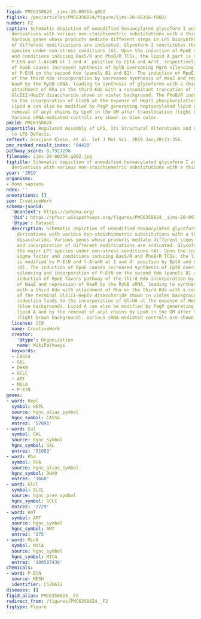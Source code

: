 ```yaml
---
figid: PMC6358824__ijms-20-00356-g002
figlink: /pmc/articles/PMC6358824/figure/ijms-20-00356-f002/
number: F2
caption: Schematic depiction of unmodified hexaacylated glycoform I and glycoform
  derivatives with various non-stoichiometric substitutions with a third Kdo-Rha disaccharide.
  Various genes whose products mediate different steps in LPS biosynthesis and incorporation
  of different modifications are indicated. Glycoform I constitutes the major LPS
  species under non-stress conditions (A). Upon the induction of RpoE sigma factor
  and conditions inducing BasS/R and PhoB/R TCSs, the lipid A part is modified by
  P-EtN and l-Ara4N at 1 and 4′ position by EptA and ArnT, respectively (B). The induction
  of RpoE causes increased synthesis of EptB overcoming MgrR silencing and incorporation
  of P-EtN on the second Kdo (panels B1 and B2). The induction of RpoE favors pathway
  of the third Kdo incorporation by increased synthesis of WaaZ and repression of
  WaaR by the RybB sRNA, leading to synthesis of glycoforms with a third Kdo with
  attachment of Rha on the third Kdo with a concomitant truncation of the terminal
  GlcIII-HepIV disaccharide shown in violet background. The PhoB/R induction leads
  to the incorporation of GlcUA at the expense of HepII phosphorylation (blue background).
  Lipid A can also be modified by PagP generating heptaacylated lipid A and by the
  removal of acyl chains by LpxR in the OM after translocation (light brown background).
  Various sRNA-mediated controls are shown in blue color.
pmcid: PMC6358824
papertitle: Regulated Assembly of LPS, Its Structural Alterations and Cellular Response
  to LPS Defects.
reftext: Gracjana Klein, et al. Int J Mol Sci. 2019 Jan;20(2):356.
pmc_ranked_result_index: '64420'
pathway_score: 0.7927296
filename: ijms-20-00356-g002.jpg
figtitle: Schematic depiction of unmodified hexaacylated glycoform I and glycoform
  derivatives with various non-stoichiometric substitutions with a third Kdo-Rha disaccharide
year: '2019'
organisms:
- Homo sapiens
ndex: ''
annotations: []
seo: CreativeWork
schema-jsonld:
  '@context': https://schema.org/
  '@id': https://pfocr.wikipathways.org/figures/PMC6358824__ijms-20-00356-g002.html
  '@type': Dataset
  description: Schematic depiction of unmodified hexaacylated glycoform I and glycoform
    derivatives with various non-stoichiometric substitutions with a third Kdo-Rha
    disaccharide. Various genes whose products mediate different steps in LPS biosynthesis
    and incorporation of different modifications are indicated. Glycoform I constitutes
    the major LPS species under non-stress conditions (A). Upon the induction of RpoE
    sigma factor and conditions inducing BasS/R and PhoB/R TCSs, the lipid A part
    is modified by P-EtN and l-Ara4N at 1 and 4′ position by EptA and ArnT, respectively
    (B). The induction of RpoE causes increased synthesis of EptB overcoming MgrR
    silencing and incorporation of P-EtN on the second Kdo (panels B1 and B2). The
    induction of RpoE favors pathway of the third Kdo incorporation by increased synthesis
    of WaaZ and repression of WaaR by the RybB sRNA, leading to synthesis of glycoforms
    with a third Kdo with attachment of Rha on the third Kdo with a concomitant truncation
    of the terminal GlcIII-HepIV disaccharide shown in violet background. The PhoB/R
    induction leads to the incorporation of GlcUA at the expense of HepII phosphorylation
    (blue background). Lipid A can also be modified by PagP generating heptaacylated
    lipid A and by the removal of acyl chains by LpxR in the OM after translocation
    (light brown background). Various sRNA-mediated controls are shown in blue color.
  license: CC0
  name: CreativeWork
  creator:
    '@type': Organization
    name: WikiPathways
  keywords:
  - CASS4
  - GAL
  - DHX9
  - GCLC
  - AMT
  - MICA
  - P-EtN
genes:
- word: Hepl
  symbol: HEPL
  source: hgnc_alias_symbol
  hgnc_symbol: CASS4
  entrez: '57091'
- word: Gal
  symbol: GAL
  source: hgnc_symbol
  hgnc_symbol: GAL
  entrez: '51083'
- word: Rha
  symbol: RHA
  source: hgnc_alias_symbol
  hgnc_symbol: DHX9
  entrez: '1660'
- word: Glcl
  symbol: GLCL
  source: hgnc_prev_symbol
  hgnc_symbol: GCLC
  entrez: '2729'
- word: AmT
  symbol: AMT
  source: hgnc_symbol
  hgnc_symbol: AMT
  entrez: '275'
- word: MicA
  symbol: MICA
  source: hgnc_symbol
  hgnc_symbol: MICA
  entrez: '100507436'
chemicals:
- word: P-EtN
  source: MESH
  identifier: C526612
diseases: []
figid_alias: PMC6358824__F2
redirect_from: /figures/PMC6358824__F2
figtype: Figure
---
```

